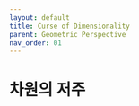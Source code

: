```yaml
---
layout: default
title: Curse of Dimensionality
parent: Geometric Perspective
nav_order: 01
---
```


# 차원의 저주

